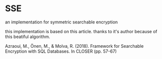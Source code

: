 # SSE
an implementation for symmetric searchable encryption

this implementation is based on this article. thanks to it's author because of this beatiful algorithm.

Azraoui, M., Önen, M., & Molva, R. (2018). Framework for Searchable Encryption with SQL Databases. In CLOSER (pp. 57-67)
